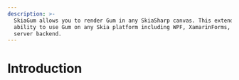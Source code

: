 ```yaml
---
description: >-
  SkiaGum allows you to render Gum in any SkiaSharp canvas. This extends the
  ability to use Gum on any Skia platform including WPF, XamarinForms, and
  server backend.
---
```


# Introduction

